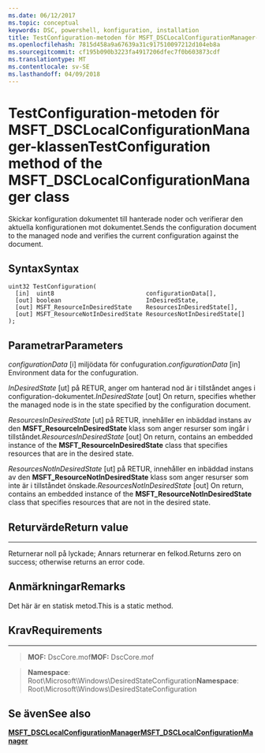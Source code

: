 ```yaml
---
ms.date: 06/12/2017
ms.topic: conceptual
keywords: DSC, powershell, konfiguration, installation
title: TestConfiguration-metoden för MSFT_DSCLocalConfigurationManager-klassen
ms.openlocfilehash: 7815d458a9a67639a31c917510097212d104eb8a
ms.sourcegitcommit: cf195b090b3223fa4917206dfec7f0b603873cdf
ms.translationtype: MT
ms.contentlocale: sv-SE
ms.lasthandoff: 04/09/2018
---
```

# <a name="testconfiguration-method-of-the-msftdsclocalconfigurationmanager-class"></a><span data-ttu-id="b09ed-103">TestConfiguration-metoden för MSFT_DSCLocalConfigurationManager-klassen</span><span class="sxs-lookup"><span data-stu-id="b09ed-103">TestConfiguration method of the MSFT_DSCLocalConfigurationManager class</span></span>

<span data-ttu-id="b09ed-104">Skickar konfiguration dokumentet till hanterade noder och verifierar den aktuella konfigurationen mot dokumentet.</span><span class="sxs-lookup"><span data-stu-id="b09ed-104">Sends the configuration document to the managed node and verifies the current configuration against the document.</span></span>

<a name="syntax"></a><span data-ttu-id="b09ed-105">Syntax</span><span class="sxs-lookup"><span data-stu-id="b09ed-105">Syntax</span></span>
------

```mof
uint32 TestConfiguration(
  [in]  uint8                          configurationData[],
  [out] boolean                        InDesiredState,
  [out] MSFT_ResourceInDesiredState    ResourcesInDesiredState[],
  [out] MSFT_ResourceNotInDesiredState ResourcesNotInDesiredState[]
);
```

<a name="parameters"></a><span data-ttu-id="b09ed-106">Parametrar</span><span class="sxs-lookup"><span data-stu-id="b09ed-106">Parameters</span></span>
----------

<span data-ttu-id="b09ed-107">*configurationData* \[i\] miljödata för confuguration.</span><span class="sxs-lookup"><span data-stu-id="b09ed-107">*configurationData* \[in\] Environment data for the confuguration.</span></span>

<span data-ttu-id="b09ed-108">*InDesiredState* \[ut\] på RETUR, anger om hanterad nod är i tillståndet anges i configuration-dokumentet.</span><span class="sxs-lookup"><span data-stu-id="b09ed-108">*InDesiredState* \[out\] On return, specifies whether the managed node is in the state specified by the configuration document.</span></span>

<span data-ttu-id="b09ed-109">*ResourcesInDesiredState* \[ut\] på RETUR, innehåller en inbäddad instans av den **MSFT_ResourceInDesiredState** klass som anger resurser som ingår i tillståndet.</span><span class="sxs-lookup"><span data-stu-id="b09ed-109">*ResourcesInDesiredState* \[out\] On return, contains an embedded instance of the **MSFT_ResourceInDesiredState** class that specifies resources that are in the desired state.</span></span>

<span data-ttu-id="b09ed-110">*ResourcesNotInDesiredState* \[ut\] på RETUR, innehåller en inbäddad instans av den **MSFT_ResourceNotInDesiredState** klass som anger resurser som inte är i tillståndet önskade.</span><span class="sxs-lookup"><span data-stu-id="b09ed-110">*ResourcesNotInDesiredState* \[out\] On return, contains an embedded instance of the **MSFT_ResourceNotInDesiredState** class that specifies resources that are not in the desired state.</span></span>

## <a name="return-value"></a><span data-ttu-id="b09ed-111">Returvärde</span><span class="sxs-lookup"><span data-stu-id="b09ed-111">Return value</span></span>
------------

<span data-ttu-id="b09ed-112">Returnerar noll på lyckade; Annars returnerar en felkod.</span><span class="sxs-lookup"><span data-stu-id="b09ed-112">Returns zero on success; otherwise returns an error code.</span></span>

## <a name="remarks"></a><span data-ttu-id="b09ed-113">Anmärkningar</span><span class="sxs-lookup"><span data-stu-id="b09ed-113">Remarks</span></span>

<span data-ttu-id="b09ed-114">Det här är en statisk metod.</span><span class="sxs-lookup"><span data-stu-id="b09ed-114">This is a static method.</span></span>

## <a name="requirements"></a><span data-ttu-id="b09ed-115">Krav</span><span class="sxs-lookup"><span data-stu-id="b09ed-115">Requirements</span></span>
------------
><span data-ttu-id="b09ed-116">**MOF:** DscCore.mof</span><span class="sxs-lookup"><span data-stu-id="b09ed-116">**MOF:** DscCore.mof</span></span>

><span data-ttu-id="b09ed-117">**Namespace**: Root\Microsoft\Windows\DesiredStateConfiguration</span><span class="sxs-lookup"><span data-stu-id="b09ed-117">**Namespace**: Root\Microsoft\Windows\DesiredStateConfiguration</span></span>


## <a name="see-also"></a><span data-ttu-id="b09ed-118">Se även</span><span class="sxs-lookup"><span data-stu-id="b09ed-118">See also</span></span>


[<span data-ttu-id="b09ed-119">**MSFT_DSCLocalConfigurationManager**</span><span class="sxs-lookup"><span data-stu-id="b09ed-119">**MSFT_DSCLocalConfigurationManager**</span></span>](msft-dsclocalconfigurationmanager.md)